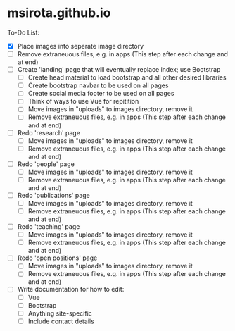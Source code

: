 # msirota.github.io

To-Do List:
- [x] Place images into seperate image directory
- [ ] Remove extraneuous files, e.g. in apps (This step after each change and at end)
- [ ] Create 'landing' page that will eventually replace index; use Bootstrap
    - [ ] Create head material to load bootstrap and all other desired libraries
    - [ ] Create bootstrap navbar to be used on all pages
    - [ ] Create social media footer to be used on all pages 
    - [ ] Think of ways to use Vue for repitition
    - [ ] Move images in "uploads" to images directory, remove it
    - [ ] Remove extraneuous files, e.g. in apps (This step after each change and at end)
- [ ] Redo 'research' page
    - [ ] Move images in "uploads" to images directory, remove it
    - [ ] Remove extraneuous files, e.g. in apps (This step after each change and at end)
- [ ] Redo 'people' page
    - [ ] Move images in "uploads" to images directory, remove it
    - [ ] Remove extraneuous files, e.g. in apps (This step after each change and at end)
- [ ] Redo 'publications' page
    - [ ] Move images in "uploads" to images directory, remove it
    - [ ] Remove extraneuous files, e.g. in apps (This step after each change and at end)
- [ ] Redo 'teaching' page
    - [ ] Move images in "uploads" to images directory, remove it
    - [ ] Remove extraneuous files, e.g. in apps (This step after each change and at end)
- [ ] Redo 'open positions' page
    - [ ] Move images in "uploads" to images directory, remove it
    - [ ] Remove extraneuous files, e.g. in apps (This step after each change and at end)
- [ ] Write documentation for how to edit: 
    - [ ] Vue 
    - [ ] Bootstrap
    - [ ] Anything site-specific
    - [ ] Include contact details